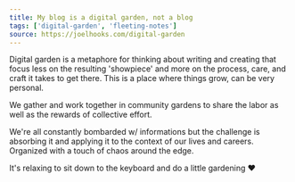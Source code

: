 ```yaml
---
title: My blog is a digital garden, not a blog
tags: ['digital-garden', 'fleeting-notes']
source: https://joelhooks.com/digital-garden
---
```


Digital garden is a metaphore for thinking about writing and creating that focus less on the resulting 'showpiece' and more on the process, care, and craft it takes to get there. This is a place where things grow, can be very personal.

We gather and work together in community gardens to share the labor as well as the rewards of collective effort. 

We're all constantly bombarded w/ informations but the challenge is absorbing it and applying it to the context of our lives and careers. Organized with a touch of chaos around the edge. 

It's relaxing to sit down to the keyboard and do a little gardening ❤️